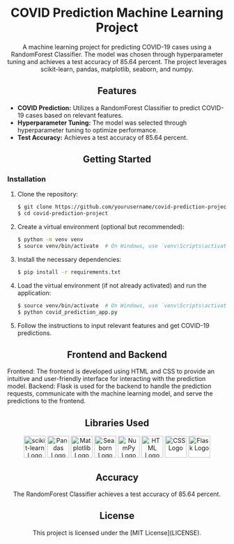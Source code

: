 
<!-- Project Title -->
<h1 align="center">COVID Prediction Machine Learning Project</h1>

<!-- Project Description -->
<p align="center">
  A machine learning project for predicting COVID-19 cases using a RandomForest Classifier. The model was chosen through hyperparameter tuning and achieves a test accuracy of 85.64 percent. The project leverages scikit-learn, pandas, matplotlib, seaborn, and numpy.
</p>

<!-- Project Features -->
<h2 align="center">Features</h2>

- **COVID Prediction:** Utilizes a RandomForest Classifier to predict COVID-19 cases based on relevant features.
- **Hyperparameter Tuning:** The model was selected through hyperparameter tuning to optimize performance.
- **Test Accuracy:** Achieves a test accuracy of 85.64 percent.

<!-- Getting Started -->
<h2 align="center">Getting Started</h2>

### Installation

1. Clone the repository:

   ```bash
   $ git clone https://github.com/yourusername/covid-prediction-project.git
   $ cd covid-prediction-project
   ```

2. Create a virtual environment (optional but recommended):

   ```bash
   $ python -m venv venv
   $ source venv/bin/activate  # On Windows, use `venv\Scripts\activate`
   ```

3. Install the necessary dependencies:

   ```bash
   $ pip install -r requirements.txt
   ```

4. Load the virtual environment (if not already activated) and run the application:

   ```bash
   $ source venv/bin/activate  # On Windows, use `venv\Scripts\activate`
   $ python covid_prediction_app.py
   ```

5. Follow the instructions to input relevant features and get COVID-19 predictions.

<!-- Frontend and Backend -->
<h2 align="center">Frontend and Backend</h2>
Frontend: The frontend is developed using HTML and CSS to provide an intuitive and user-friendly interface for interacting with the prediction model.
Backend: Flask is used for the backend to handle the prediction requests, communicate with the machine learning model, and serve the predictions to the frontend.


<!-- Libraries Used -->
<h2 align="center">Libraries Used</h2>

<p align="center">
  <img alt="scikit-learn Logo" src="https://scikit-learn.org/stable/_static/scikit-learn-logo-small.png" height="50" />
  <img alt="Pandas Logo" src="https://pandas.pydata.org/static/img/pandas.svg" height="50" />
  <img alt="Matplotlib Logo" src="https://matplotlib.org/stable/_images/sphx_glr_logos2_003.png" height="50" />
  <img alt="Seaborn Logo" src="https://seaborn.pydata.org/_images/logo-wide-lightbg.svg" height="50" />
  <img alt="NumPy Logo" src="https://upload.wikimedia.org/wikipedia/commons/3/31/NumPy_logo_2020.svg" height="50" />
  <img alt="HTML Logo" src="https://www.w3.org/html/logo/downloads/HTML5_Logo_512.png" height="50" />
  <img alt="CSS Logo" src="https://upload.wikimedia.org/wikipedia/commons/d/d5/CSS3_logo_and_wordmark.svg" height="50" />
  <img alt="Flask Logo" src="https://flask.palletsprojects.com/en/2.1.x/_images/flask-logo.png" height="50" />
  <!-- Add more libraries as needed -->
</p>

<!-- Accuracy -->
<h2 align="center">Accuracy</h2>

<p align="center">
  The RandomForest Classifier achieves a test accuracy of 85.64 percent.
</p>

<!-- License -->
<h2 align="center">License</h2>

<p align="center">
  This project is licensed under the [MIT License](LICENSE).
</p>

